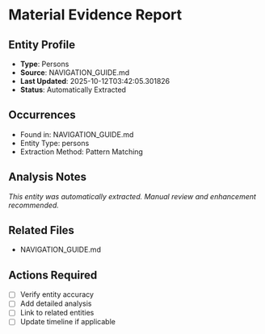 # Material Evidence Report

## Entity Profile
- **Type**: Persons
- **Source**: NAVIGATION_GUIDE.md
- **Last Updated**: 2025-10-12T03:42:05.301826
- **Status**: Automatically Extracted

## Occurrences
- Found in: NAVIGATION_GUIDE.md
- Entity Type: persons
- Extraction Method: Pattern Matching

## Analysis Notes
*This entity was automatically extracted. Manual review and enhancement recommended.*

## Related Files
- NAVIGATION_GUIDE.md

## Actions Required
- [ ] Verify entity accuracy
- [ ] Add detailed analysis
- [ ] Link to related entities
- [ ] Update timeline if applicable
